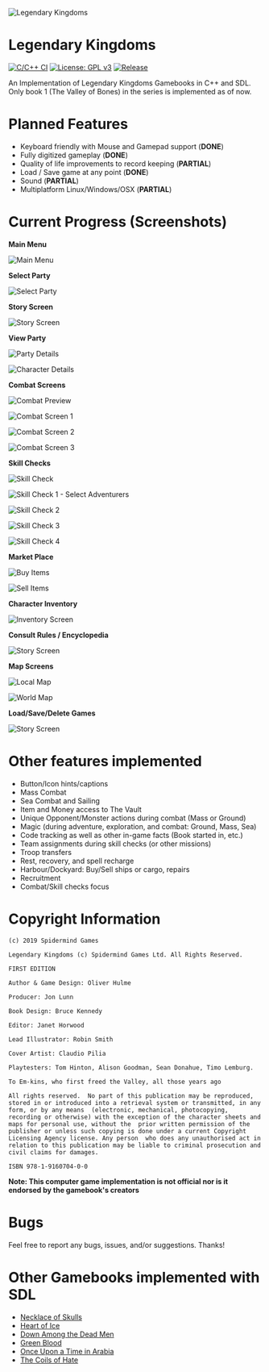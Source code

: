 ![Legendary Kingdoms](/src/images/legendary-kingdoms-logo.png)
# Legendary Kingdoms
[![C/C++ CI](https://github.com/daelsepara/legendary-kingdoms/actions/workflows/LegendaryKingdoms.yml/badge.svg)](https://github.com/daelsepara/legendary-kingdoms/actions/workflows/LegendaryKingdoms.yml)
 [![License: GPL v3](https://img.shields.io/badge/License-GPLv3-blue.svg)](https://www.gnu.org/licenses/gpl-3.0)
 [![Release](https://img.shields.io/github/v/release/daelsepara/legendary-kingdoms.svg)](https://img.shields.io/github/v/release/daelsepara/legendary-kingdoms.svg)
 
An Implementation of Legendary Kingdoms Gamebooks in C++ and SDL. Only book 1 (The Valley of Bones) in the series is implemented as of now.

# Planned Features

- Keyboard friendly with Mouse and Gamepad support (**DONE**)
- Fully digitized gameplay (**DONE**)
- Quality of life improvements to record keeping (**PARTIAL**)
- Load / Save game at any point (**DONE**)
- Sound  (**PARTIAL**)
- Multiplatform Linux/Windows/OSX (**PARTIAL**)

# Current Progress (Screenshots)

**Main Menu**

![Main Menu](/screenshots/main-menu.png)

**Select Party**

![Select Party](/screenshots/select-party.png)

**Story Screen**

![Story Screen](/screenshots/story-screen.png)

**View Party**

![Party Details](/screenshots/view-party-1.png)

![Character Details](/screenshots/view-party-2.png)

**Combat Screens**

![Combat Preview](/screenshots/combat-preview.png)

![Combat Screen 1](/screenshots/combat-screen-1.png)

![Combat Screen 2](/screenshots/combat-screen-2.png)

![Combat Screen 3](/screenshots/combat-screen-3.png)

**Skill Checks**

![Skill Check](/screenshots/skill-checks-1.png)

![Skill Check 1 - Select Adventurers](/screenshots/skill-checks-2.png)

![Skill Check 2](/screenshots/skill-checks-3.png)

![Skill Check 3](/screenshots/skill-checks-4.png)

![Skill Check 4](/screenshots/skill-checks-5.png)

**Market Place**

![Buy Items](/screenshots/marketplace-1.png)

![Sell Items](/screenshots/marketplace-2.png)


**Character Inventory**

![Inventory Screen](/screenshots/inventory-screen.png)

**Consult Rules / Encyclopedia**

![Story Screen](/screenshots/rules-screen.png)

**Map Screens**

![Local Map](/screenshots/map-screen-1.png)

![World Map](/screenshots/map-screen-2.png)

**Load/Save/Delete Games**

![Story Screen](/screenshots/game-screen.png)

# Other features implemented

- Button/Icon hints/captions
- Mass Combat
- Sea Combat and Sailing
- Item and Money access to The Vault
- Unique Opponent/Monster actions during combat (Mass or Ground)
- Magic (during adventure, exploration, and combat: Ground, Mass, Sea)
- Code tracking as well as other in-game facts (Book started in, etc.)
- Team assignments during skill checks (or other missions)
- Troop transfers
- Rest, recovery, and spell recharge
- Harbour/Dockyard: Buy/Sell ships or cargo, repairs
- Recruitment
- Combat/Skill checks focus

# Copyright Information 

```
(c) 2019 Spidermind Games

Legendary Kingdoms (c) Spidermind Games Ltd. All Rights Reserved.

FIRST EDITION

Author & Game Design: Oliver Hulme

Producer: Jon Lunn

Book Design: Bruce Kennedy

Editor: Janet Horwood

Lead Illustrator: Robin Smith

Cover Artist: Claudio Pilia

Playtesters: Tom Hinton, Alison Goodman, Sean Donahue, Timo Lemburg.

To Em-kins, who first freed the Valley, all those years ago

All rights reserved.  No part of this publication may be reproduced, stored in or introduced into a retrieval system or transmitted, in any form, or by any means  (electronic, mechanical, photocopying, recording or otherwise) with the exception of the character sheets and maps for personal use, without the  prior written permission of the publisher or unless such copying is done under a current Copyright Licensing Agency license. Any person  who does any unauthorised act in relation to this publication may be liable to criminal prosecution and civil claims for damages.

ISBN 978-1-9160704-0-0
```

**Note: This computer game implementation is not official nor is it endorsed by the gamebook's creators**

# Bugs

Feel free to report any bugs, issues, and/or suggestions. Thanks!

# Other Gamebooks implemented with SDL

- [Necklace of Skulls](https://www.github.com/daelsepara/sdl-skulls)
- [Heart of Ice](https://www.github.com/daelsepara/sdl-heart)
- [Down Among the Dead Men](https://www.github.com/daelsepara/sdl-dead)
- [Green Blood](https://www.github.com/daelsepara/sdl-green)
- [Once Upon a Time in Arabia](https://www.github.com/daelsepara/sdl-arabia)
- [The Coils of Hate](https://www.github.com/daelsepara/sdl-coils)
